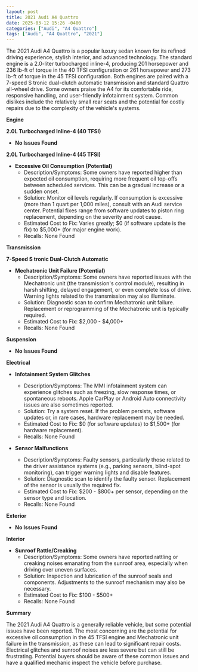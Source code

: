 ```yaml
---
layout: post
title: 2021 Audi A4 Quattro
date: 2025-03-12 15:26 -0400
categories: ["Audi", "A4 Quattro"]
tags: ["Audi", "A4 Quattro", "2021"]
---
```

The 2021 Audi A4 Quattro is a popular luxury sedan known for its refined driving experience, stylish interior, and advanced technology. The standard engine is a 2.0-liter turbocharged inline-4, producing 201 horsepower and 236 lb-ft of torque in the 40 TFSI configuration or 261 horsepower and 273 lb-ft of torque in the 45 TFSI configuration. Both engines are paired with a 7-speed S tronic dual-clutch automatic transmission and standard Quattro all-wheel drive. Some owners praise the A4 for its comfortable ride, responsive handling, and user-friendly infotainment system. Common dislikes include the relatively small rear seats and the potential for costly repairs due to the complexity of the vehicle's systems.

**Engine**

**2.0L Turbocharged Inline-4 (40 TFSI)**

*   **No Issues Found**

**2.0L Turbocharged Inline-4 (45 TFSI)**

*   **Excessive Oil Consumption (Potential)**
    *   Description/Symptoms: Some owners have reported higher than expected oil consumption, requiring more frequent oil top-offs between scheduled services. This can be a gradual increase or a sudden onset.
    *   Solution: Monitor oil levels regularly. If consumption is excessive (more than 1 quart per 1,000 miles), consult with an Audi service center. Potential fixes range from software updates to piston ring replacement, depending on the severity and root cause.
    *   Estimated Cost to Fix: Varies greatly; $0 (if software update is the fix) to $5,000+ (for major engine work).
    *   Recalls: None Found

**Transmission**

**7-Speed S tronic Dual-Clutch Automatic**

*   **Mechatronic Unit Failure (Potential)**
    *   Description/Symptoms: Some owners have reported issues with the Mechatronic unit (the transmission's control module), resulting in harsh shifting, delayed engagement, or even complete loss of drive. Warning lights related to the transmission may also illuminate.
    *   Solution: Diagnostic scan to confirm Mechatronic unit failure. Replacement or reprogramming of the Mechatronic unit is typically required.
    *   Estimated Cost to Fix: $2,000 - $4,000+
    *   Recalls: None Found

**Suspension**

*   **No Issues Found**

**Electrical**

*   **Infotainment System Glitches**
    *   Description/Symptoms: The MMI infotainment system can experience glitches such as freezing, slow response times, or spontaneous reboots. Apple CarPlay or Android Auto connectivity issues are also sometimes reported.
    *   Solution: Try a system reset. If the problem persists, software updates or, in rare cases, hardware replacement may be needed.
    *   Estimated Cost to Fix: $0 (for software updates) to $1,500+ (for hardware replacement).
    *   Recalls: None Found

*   **Sensor Malfunctions**
    *   Description/Symptoms: Faulty sensors, particularly those related to the driver assistance systems (e.g., parking sensors, blind-spot monitoring), can trigger warning lights and disable features.
    *   Solution: Diagnostic scan to identify the faulty sensor. Replacement of the sensor is usually the required fix.
    *   Estimated Cost to Fix: $200 - $800+ per sensor, depending on the sensor type and location.
    *   Recalls: None Found

**Exterior**

*   **No Issues Found**

**Interior**

*   **Sunroof Rattle/Creaking**
    *   Description/Symptoms: Some owners have reported rattling or creaking noises emanating from the sunroof area, especially when driving over uneven surfaces.
    *   Solution: Inspection and lubrication of the sunroof seals and components. Adjustments to the sunroof mechanism may also be necessary.
    *   Estimated Cost to Fix: $100 - $500+
    *   Recalls: None Found

**Summary**

The 2021 Audi A4 Quattro is a generally reliable vehicle, but some potential issues have been reported. The most concerning are the potential for excessive oil consumption in the 45 TFSI engine and Mechatronic unit failure in the transmission, as these can lead to significant repair costs. Electrical glitches and sunroof noises are less severe but can still be frustrating. Potential buyers should be aware of these common issues and have a qualified mechanic inspect the vehicle before purchase.

